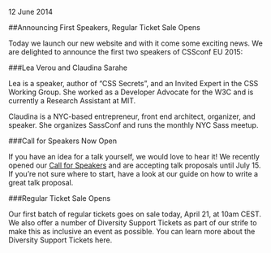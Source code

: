 <time datetime="2014-06-12 11:47:00 GMT">12 June 2014</time>


##Announcing First Speakers, Regular Ticket Sale Opens

Today we launch our new website and with it come some exciting news. We are delighted to announce the first two speakers of CSSconf EU 2015: 

###Lea Verou and Claudina Sarahe

Lea is a speaker, author of “CSS Secrets”, and an Invited Expert in the CSS Working Group. She worked as a Developer Advocate for the W3C and is currently a Research Assistant at MIT. 

Claudina is a NYC-based entrepreneur, front end architect, organizer, and speaker. She organizes SassConf and runs the monthly NYC Sass meetup. 

###Call for Speakers Now Open

If you have an idea for a talk yourself, we would love to hear it! We recently opened our [Call for Speakers](/call-for-speakers.html) and are accepting talk proposals until July 15. If you’re not sure where to start, have a look at our guide on how to write a great talk proposal.

###Regular Ticket Sale Opens

Our first batch of regular tickets goes on sale today, April 21, at 10am CEST. We also offer a number of Diversity Support Tickets as part of our strife to make this as inclusive an event as possible. You can learn more about the Diversity Support Tickets here. 


